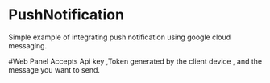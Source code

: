# PushNotification

Simple example of integrating push notification using google cloud messaging.

#Web Panel
Accepts Api key ,Token generated by the client device , and the message you want to send.
